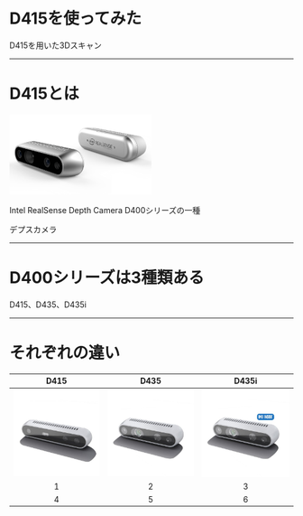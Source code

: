 # D415を使ってみた

D415を用いた3Dスキャン

---

# D415とは

<img src="realsense.png" width=50%>

Intel RealSense Depth Camera D400シリーズの一種

デプスカメラ

---

# D400シリーズは3種類ある

D415、D435、D435i

---

# それぞれの違い

|D415  |D435  |D435i  |
|:---:|:---:|:---:|
|![](d415.jpg)  |![](d435.jpg)  |![](d435i.jpg)  |
|1  |2  |3  |
|4  |5  |6  |
